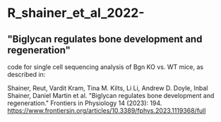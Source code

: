 # R_shainer_et_al_2022-
## "Biglycan regulates bone development and regeneration" 
code for single cell sequencing analysis of Bgn KO vs. WT mice, as described in:

Shainer, Reut, Vardit Kram, Tina M. Kilts, Li Li, Andrew D. Doyle, Inbal Shainer, Daniel Martin et al. "Biglycan regulates bone development and regeneration." Frontiers in Physiology 14 (2023): 194.
https://www.frontiersin.org/articles/10.3389/fphys.2023.1119368/full
